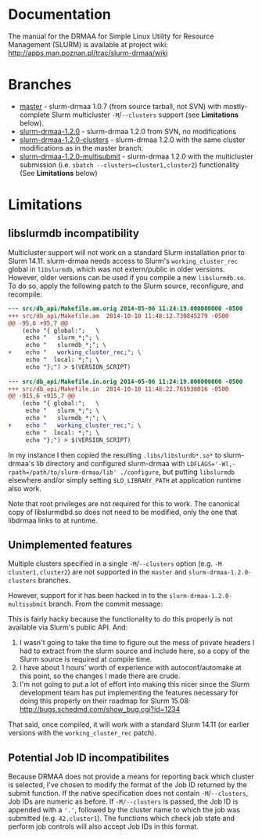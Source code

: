 Documentation
=============

The manual for the DRMAA for Simple Linux Utility for Resource Management
(SLURM) is available at project wiki:
http://apps.man.poznan.pl/trac/slurm-drmaa/wiki

Branches
========

- [master](../../tree/master) - slurm-drmaa 1.0.7 (from source tarball, not
  SVN) with mostly-complete Slurm multicluster `-M`/`--clusters` support (see
  **Limitations** below).
- [slurm-drmaa-1.2.0](../../tree/slurm-drmaa-1.2.0) - slurm-drmaa 1.2.0 from
  SVN, no modifications
- [slurm-drmaa-1.2.0-clusters](../../tree/slurm-drmaa-1.2.0-clusters) -
  slurm-drmaa 1.2.0 with the same cluster modifications as in the master
  branch.
- [slurm-drmaa-1.2.0-multisubmit](../../tree/slurm-drmaa-1.2.0-multisubmit) -
  slurm-drmaa 1.2.0 with the multicluster submission (i.e. `sbatch
  --clusters=cluster1,cluster2`) functionality (See **Limitations** below)

Limitations
===========

libslurmdb incompatibility
--------------------------

Multicluster support will not work on a standard Slurm installation prior to
Slurm 14.11.  slurm-drmaa needs access to Slurm's `working_cluster_rec` global
in `libslurmdb`, which was not extern/public in older versions. However, older
versions can be used if you compile a new `libslurmdb.so`. To do so, apply the
following patch to the Slurm source, reconfigure, and recompile:

```diff
--- src/db_api/Makefile.am.orig	2014-05-06 11:24:19.000000000 -0500
+++ src/db_api/Makefile.am	2014-10-10 11:48:12.730845279 -0500
@@ -95,6 +95,7 @@
 	(echo "{ global:";   \
 	 echo "   slurm_*;"; \
 	 echo "   slurmdb_*;"; \
+	 echo "   working_cluster_rec;"; \
 	 echo "  local: *;"; \
 	 echo "};") > $(VERSION_SCRIPT)
 
--- src/db_api/Makefile.in.orig	2014-05-06 11:24:19.000000000 -0500
+++ src/db_api/Makefile.in	2014-10-10 11:48:22.765938016 -0500
@@ -915,6 +915,7 @@
 	(echo "{ global:";   \
 	 echo "   slurm_*;"; \
 	 echo "   slurmdb_*;"; \
+	 echo "   working_cluster_rec;"; \
 	 echo "  local: *;"; \
 	 echo "};") > $(VERSION_SCRIPT)
```
 
In my instance I then copied the resulting `.libs/libslurdb*.so*` to
slurm-drmaa's lib directory and configured slurm-drmaa with
`LDFLAGS='-Wl,-rpath=/path/to/slurm-drmaa/lib' ./configure`, but putting
`libslurmdb` elsewhere and/or simply setting `$LD_LIBRARY_PATH` at application
runtime also work.

Note that root privileges are not required for this to work. The canonical copy
of libslurmdbd.so does not need to be modified, only the one that libdrmaa
links to at runtime.

Unimplemented features
----------------------

Multiple clusters specified in a single `-M`/`--clusters` option (e.g. `-M
cluster1,cluster2`) are not supported in the `master` and
`slurm-drmaa-1.2.0-clusters` branches.

However, support for it has been hacked in to the
`slurm-drmaa-1.2.0-multisubmit` branch. From the commit message:

This is fairly hacky because the functionality to do this properly is not
available via Slurm's public API. And:

1. I wasn't going to take the time to figure out the mess of private headers I
   had to extract from the slurm source and include here, so a copy of the
   Slurm source is required at compile time.
2. I have about 1 hours' worth of experience with autoconf/automake at this
   point, so the changes I made there are crude.
3. I'm not going to put a lot of effort into making this nicer since the Slurm
   development team has put implementing the features necessary for doing this
   properly on their roadmap for Slurm 15.08:
   http://bugs.schedmd.com/show_bug.cgi?id=1234

That said, once compiled, it will work with a standard Slurm 14.11 (or earlier
versions with the `working_cluster_rec` patch).


Potential Job ID incompatibilites
---------------------------------

Because DRMAA does not provide a means for reporting back which cluster is
selected, I've chosen to modify the format of the Job ID returned by the submit
function. If the native specification does not contain `-M`/`--clusters`, Job
IDs are numeric as before. If `-M/--clusters` is passed, the Job ID is appended
with a `'.'`, followed by the cluster name to which the job was submitted (e.g.
`42.cluster1`). The functions which check job state and perform job controls
will also accept Job IDs in this format.
